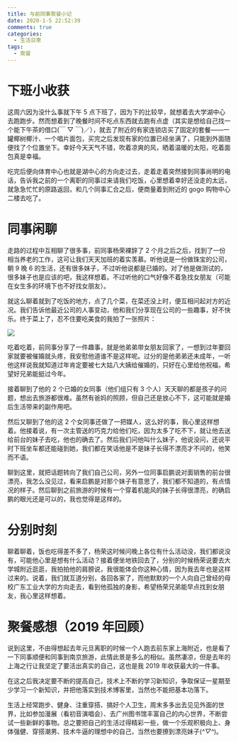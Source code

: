 ```yaml
---
title: 与前同事聚餐小记
date: 2020-1-5 22:52:39
comments: true
categories:
  - 生活日常
tags:
  - 聚餐
---
```


# 下班小收获

这周六因为没什么事就下午 5 点下班了，因为下的比较早，就想着去大学湖中心去跑跑步。然而想着到了晚餐时间不吃点东西就去跑有点虚（其实是想给自己找一个能下午茶的借口(￣ ▽ ￣)／），就去了附近的有家连锁店买了固定的套餐——一罐椰树椰汁、一个唱片面包，买完之后发现有家的位置已经坐满了，只能到外面随便找了个位置坐下。幸好今天天气不错，吹着凉爽的风，晒着温暖的太阳，吃着面包真是幸福。

<!-- more -->

吃完后便向体育中心也就是湖中心的方向走过去，走着走着突然接到同事尚明的电话，告诉我之前的一个离职的同事过来请我们吃饭，心里想着幸好还没走的太远，就急急忙忙的原路返回，和几个同事汇合之后，便商量着到附近的 gogo 购物中心二楼去吃了。

# 同事闲聊

走路的过程中互相聊了很多事，前同事杨荣裸辞了 2 个月之后之后，找到了一份相当养老的工作，这可让我们天天加班的着实羡慕。听他说是一份做珠宝的公司，朝 9 晚 6 的生活，还有很多妹子，不过听他说都是已婚的。对了他是做测试的，很多妹子也是应该的吧，我这样想着。不过听他的口气好像不着急找女朋友（可能在女生多的环境下也不好找女朋友）。

就这么聊着就到了吃饭的地方，点了几个菜，在菜还没上时，便互相问起对方的近况。我们告诉他最近公司的人事变动，他和我们分享现在公司的一些趣事，好不快乐。终于菜上了，忍不住要吃美食的我拍了一张照片：

![](2020-01-05-23-21-16.jpg)

吃着吃着，前同事分享了一件趣事，就是他弟弟带女朋友回家了，一想到过年要回家就要被催婚就头疼，我安慰他道谁不是这样呢。过分的是他弟弟还未成年，一听他这样说我就知道过年肯定要被七大姑八大姨给催婚的，只好在心里给他祝福，希望好兄弟能挺过今年。

接着聊到了他的 2 个已婚的女同事（他们组只有 3 个人）天天聊的都是孩子的问题，想出去旅游都很难。虽然有爸妈的照顾，但自己还是放心不下，这可能就是婚后生活带来的副作用吧。

然后又聊到了他的这 2 个女同事还做了一把媒人，这么好的事，我心里这样想着。他接着说，有一次主管送的巧克力给他们吃，因为太多了吃不下，就让他去送给前台的妹子去吃，他也的确去了。然后我们问他叫什么妹子，他说没问，还说平时下班坐车都还能碰到她，我们都在笑话他是不是妹子长得不漂亮才不问的，他笑而不语。

聊到这里，就把话题转向了我们自己公司，另外一位同事启鹏说对面销售的前台很漂亮，我怎么没见过，看来启鹏是对那个妹子有意思了，我们都不知道的，有点情况的样子。然后聊到之前旅游的时候有一个穿着机能风的妹子长得很漂亮，的确启鹏的眼光还是可以的，我也觉得是这样的。

# 分别时刻

聊着聊着，饭也吃得差不多了，杨荣这时候问晚上各位有什么活动没，我们都说没有，可能他心里是想有什么活动？接着便坐地铁回去了，分别的时候杨荣说要去大学城附近逛逛，我拍拍他的肩膀说，我很能体会你这种心情，因为我去年也是这样过来的。说着，我们就互道分别，各回各家了，而他默默的一个人向自己曾经的母校广东工业大学的方向走去，看到他孤独的身影，希望杨荣兄弟能早点找到女朋友，我心里这样想着。

# 聚餐感想（2019 年回顾）

说到这里，不由得想起去年元旦离职的时候一个人跑去前东家上海附近，也是看了一下同事顺便和同事到南京旅游，此情此景是多么的相似。虽然凄凉，但是去年的上海之行让我坚定了要活出真实的自己，这也是我 2019 年收获最大的一件事。

在这之后我决定要不断的提高自己，技术上不断的学习新知识，争取保证一星期至少学习一个新知识，并把他落实到技术博客里，当然也不能把基本功落下。

生活上经常跑步、健身、注重穿搭、搞好个人卫生，周末多多出去见见外面的世界，比如参加漫展（看初音演唱会）、去广州图书馆丰富自己的内心世界，不断尝试一些新鲜的事物。总之要把自己的生活过得精彩一些，做一个乐观积极向上、身体强健、穿搭潮男、技术牛逼的理想中的自己，当然也要撩到漂亮妹子(_^▽^_)。
